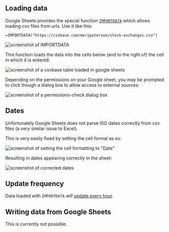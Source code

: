 <!--
title = "How do I use csvbase with Google sheets?"
description = "Loading csvbase tables into Google sheets"
draft = false
created = 2024-08-30
updated = 2024-08-30
category = "tools"
-->

## Loading data

Google Sheets provides the special function
[`IMPORTDATA`](https://support.google.com/docs/answer/3093335) which allows
loading csv files from urls.  Use it like this:

```
=IMPORTDATA("https://csvbase.com/meripaterson/stock-exchanges.csv")
```

![screenshot of IMPORTDATA](/static/faq/google-sheets-importdata.png)

This function loads the data into the cells below (and to the right of) the
cell in which it is entered:

![screenshot of a csvbase table loaded in google sheets](/static/faq/google-sheets-table.png)

Depending on the permissions on your Google sheet, you may be prompted to click
though a dialog box to allow access to external sources:

![screenshot of a permissions-check dialog box](/static/faq/google-sheets-permissions.png)

## Dates

Unfortunately Google Sheets does not parse ISO dates correctly from csv files
(a very similar issue to Excel).

This is very easily fixed by setting the cell format as so:

![screenshot of setting the cell formatting to "Date"](/static/faq/google-sheets-date-fix.png)

Resulting in dates appearing correctly in the sheet:

![screenshot of corrected dates](/static/faq/google-sheets-dates-fixed.png)

## Update frequency

Data loaded with `IMPORTDATA` will [update every hour](https://support.google.com/docs/answer/58515?hl=en#zippy=%2Cchoose-how-often-formulas-calculate).

## Writing data from Google Sheets

This is currently not possible.
